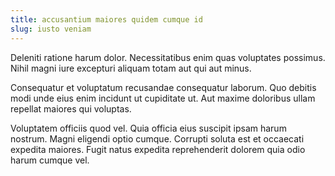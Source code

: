```yaml
---
title: accusantium maiores quidem cumque id
slug: iusto veniam
---
```


Deleniti ratione harum dolor. Necessitatibus enim quas voluptates possimus. Nihil magni iure excepturi aliquam totam aut qui aut minus.

Consequatur et voluptatum recusandae consequatur laborum. Quo debitis modi unde eius enim incidunt ut cupiditate ut. Aut maxime doloribus ullam repellat maiores qui voluptas.

Voluptatem officiis quod vel. Quia officia eius suscipit ipsam harum nostrum. Magni eligendi optio cumque. Corrupti soluta est et occaecati expedita maiores. Fugit natus expedita reprehenderit dolorem quia odio harum cumque vel.
